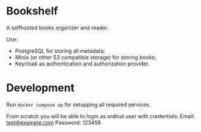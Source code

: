 Bookshelf
=========

A selfhosted books organizer and reader.

Use:
- PostgreSQL for storing all metadata;
- Minio (or other S3 compatible storage) for storing books;
- Keycloak as authentication and authorization provider.

Development
===========

Run `docker compose up` for setupping all required services.

From scratch you will be able to login as ordinal user with credentials:
Email: test@example.com
Password: 123456
